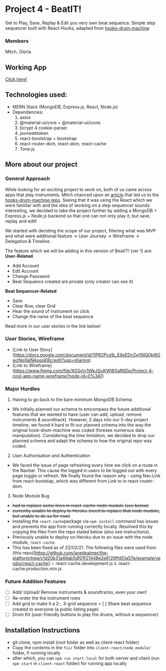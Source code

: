 # Project 4 - BeatIT!
Get to Play, Save, Replay & Edit you very own beat sequence.
Simple step sequencer built with React Hooks, adapted from [hooks-drum-machine](https://github.com/kenwheeler/hooks-drum-machine)

### Members
Mitch, Gloria

## Working App
[Click here!](https://sei26-project4.herokuapp.com/)
  
## Technologies used:
- MERN Stack (MongoDB, Express.js, React, Node.js)
- Dependencies: 
  1. axios
  2. @material-ui/core + @material-ui/icons
  3. bcrypt
  4 cookie-parser
  5. jsonwebtoken
  6. react-bootstrap + bootstrap
  7. react-router-dom, react-dom, react-cache
  8. Tone.js
    
## More about our project
### General Approach
While looking for an exciting project to work on, both of us came across apps that play instruments. 
Mitch chanced upon an [article](https://medium.com/open-graphql/building-a-real-time-collaborative-beatbox-with-react-graphql-96246e9fed80) that led us to the [hooks-drum-machine repo](https://github.com/kenwheeler/hooks-drum-machine). Seeing that it was using the React which we were familiar with and the idea of working on a step sequencer sounds interesting, we decided to take the project further by adding a MongoDB + Express.js + Node.js backend so that one can not only play it, but save, replay and edit!

We started with deciding the scope of our project, filtering what was MVP and what were additional feature -> User Journey -> Wireframe -> Delegation & Timeline.

The feature which we will be adding in this version of BeatIT! (ver 1) are:
**User-Related**
  - Add Account
  - Edit Account
  - Change Password
  - Beat Sequence created are private (only creator can see it)
  
**Beat Sequencer-Related**
  - Save
  - Clear Row, clear Grid
  - Hear the sound of instrument on click
  - Change the name of the beat sequence
    
Read more in our user stories in the link below!
    
### User Stories, Wireframe
- [Link to User Story] (https://docs.google.com/document/d/11PR2Pvzlb_E6eEDnZxj19IQ0kj8GwzNpXalNAsgoKBc/edit?usp=sharing)
- [Link to Wireframe]  (https://www.figma.com/file/XGSvtv1WkJQuKWl8GaR6Dp/Project-4-cool-app-name-wireframe?node-id=0%3A1)

### Major Hurdles
1.  Having to go back to the bare minimum MongoDB Schema
- We initially planned our schema to emcompass the future additional features that we wanted to have (user can add, upload, remove instruments & soundtrack). However, 2 days into our 5-day project timeline, we found it hard to fit our planned schema into the way the original hook-drum-machine was coded (foresee numerous data manipulation). Considering the time limitation, we decided to drop our planned schema and adapt the schema to how the original repo was coded.

2. User Authorisation and Authentication 
- We faced the issue of page refreshing every time we click on a route in the Navbar. This cause the logged in users to be logged out with every page toggle or refresh.
We finally found the reason why - using Nav.Link from react-bootstap, which was different from Link to in react-router-dom. 

3. Node Module Bug
- ~~had to replace some lines in react-cache node module (see below)~~
- ~~currently unable to deploy to Heroku (need to replace that node module, but unable to do so for now)~~
- Installing the `react-cache`package via `npm install` command has issues and prevents the app from running correctly locally. Resolved this by copying the files from the repo stated below (also see instructions).
- Previously unable to deploy on Heroku due to an issue with the node module, `react-cache`.
- This has been fixed as of 22/02/21. The following files were used from (this repo)[https://github.com/jaredpalmer/the-platform/tree/c1d20b31a49ab5df01f21448e2e6129ffd51a57e/example/vendor/react-cache]:
  i. react-cache.development.js
  ii. react-cache.production.min.js
    
### Future Addition Features
- [ ] Add/ Upload/ Remove instruments & soundtracks, even your own!
- [ ] Re-order the the instrument rows
- [ ] Add grid to make it a 2-, 3-grid sequence
= [ ] Share beat sequence created to everyone (a public listing page)
- [ ] Drum Kit (user-friendly buttons to play the drums, without a sequencer)

## Installation Instructions
 - git clone, npm install (root folder as well as client-react folder)
 - Copy the contents in the `fix/` folder into `client-react/node_module/` folder, if running locally
 - after which, you can `npm run start-local` for both server and client (run `npm start` in `client-react` folder) for running app locally
